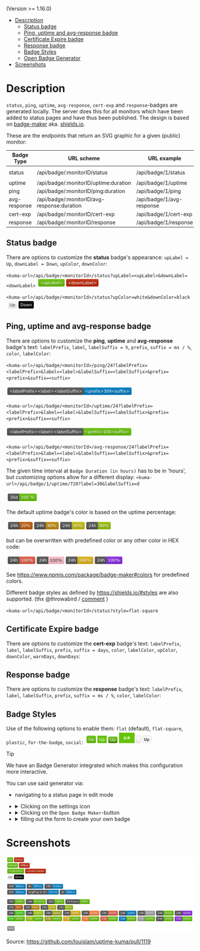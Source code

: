 (Version >= 1.16.0)

- [Description](#description)
  - [Status badge](#status-badge)
  - [Ping, uptime and avg-response badge](#ping-uptime-and-avg-response-badge)
  - [Certificate Expire badge](#certificate-expire-badge)
  - [Response badge](#response-badge)
  - [Badge Styles](#badge-styles)
  - [Open Badge Generator](#open-badge-generator)
- [Screenshots](#screenshots)


# Description

`status`, `ping`, `uptime`, `avg-response`, `cert-exp` and `response`-badges are generated locally.
The server does this for all monitors which have been added to status pages and have thus been published.
The design is based on [badge-maker](https://www.npmjs.com/package/badge-maker) aka. [shields.io](http://shields.io/).

These are the endpoints that return an SVG graphic for a given (public) monitor:

| Badge Type   | URL scheme                                            | URL example                         | Graphic example                              |
|--------------|-------------------------------------------------------|-------------------------------------|----------------------------------------------|
| status       | <kuma-url>/api/badge/:monitorID/status                | <kuma-url>/api/badge/1/status       | ![image](img/badge/status-example.png)       |
| uptime       | <kuma-url>/api/badge/:monitorID/uptime:duration       | <kuma-url>/api/badge/1/uptime       | ![image](img/badge/uptime-example.png)       |
| ping         | <kuma-url>/api/badge/:monitorID/ping:duration         | <kuma-url>/api/badge/1/ping         | ![image](img/badge/ping-example.png)         |
| avg-response | <kuma-url>/api/badge/:monitorID/avg-response:duration | <kuma-url>/api/badge/1/avg-response | ![image](img/badge/avg-response-example.png) |
| cert-exp     | <kuma-url>/api/badge/:monitorID/cert-exp              | <kuma-url>/api/badge/1/cert-exp     | ![image](img/badge/cert-exp-example.png)     |
| response     | <kuma-url>/api/badge/:monitorID/response              | <kuma-url>/api/badge/1/response     | ![image](img/badge/response-example.png)     |

## Status badge

There are options to customize the **status** badge's appearance: `upLabel = Up`, `downLabel = Down`, `upColor`, `downColor`:

`<kuma-url>/api/badge/<monitorId>/status?upLabel=<upLabel>&downLabel=<downLabel>` ![image](img/badge/status-label.png)

`<kuma-url>/api/badge/<monitorId>/status?upColor=white&downColor=black` ![image](img/badge/status-bw.png)

## Ping, uptime and avg-response badge

There are options to customize the **ping**, **uptime** and **avg-response** badge's text: `labelPrefix`, `label`, `labelSuffix = h`, `prefix`, `suffix = ms / %`, `color`, `labelColor`:

`<kuma-url>/api/badge/<monitorId>/ping/24?labelPrefix=<labelPrefix>&label=<label>&labelSuffix=<labelSuffix>&prefix=<prefix>&suffix=<suffix>`

![image](img/badge/ping-label.png)

`<kuma-url>/api/badge/<monitorId>/uptime/24?labelPrefix=<labelPrefix>&label=<label>&labelSuffix=<labelSuffix>&prefix=<prefix>&suffix=<suffix>`

![image](img/badge/uptime-label.png)

`<kuma-url>/api/badge/<monitorId>/avg-response/24?labelPrefix=<labelPrefix>&label=<label>&labelSuffix=<labelSuffix>&prefix=<prefix>&suffix=<suffix>`

The given time interval at `Badge Duration (in hours)` has to be in 'hours', but customizing options allow for a different display: `<kuma-url>/api/badge/1/uptime/720?label=30&labelSuffix=d`

![image](img/badge/duration.png)

The default uptime badge's color is based on the uptime percentage:

![image](img/badge/uptime-color.png)

but can be overwritten with predefined color or any other color in HEX code:

![image](img/badge/custom-colours.png)

See https://www.npmjs.com/package/badge-maker#colors for predefined colors.

Different badge styles as defined by https://shields.io/#styles are also supported. (thx @throwabird / [comment](https://github.com/louislam/uptime-kuma/pull/1119#issuecomment-1004760533) )

`<kuma-url>/api/badge/<monitorId>/status?style=flat-square`

## Certificate Expire badge

There are options to customize the **cert-exp** badge's text: `labelPrefix`, `label`, `labelSuffix`, `prefix`, `suffix = days`, `color`, `labelColor`, `upColor`, `downColor`, `warnDays`, `downDays`:

## Response badge

There are options to customize the **response** badge's text: `labelPrefix`, `label`, `labelSuffix`, `prefix`, `suffix = ms / %`, `color`, `labelColor`:

## Badge Styles

Use of the following options to enable them: `flat` (default), `flat-square`, `plastic`, `for-the-badge`, `social`: ![image](img/badge/badge-style.png)

> [!TIP]
> We have an Badge Generator integrated which makes this configuration more interactive.
> 
> You can use said generator via: 
> - navigating to a status page in edit mode
> - <details><summary>Clicking on the settings icon</summary>
>   <p>
>   
>   ![image](img/badge/settings-button.png)
>   
>   </p>
>   </details>
> - <details><summary>Clicking on the <code>Open Badge Maker</code>-button</summary>
>   <p>
>   
>   ![image](img/badge/settings.png)
>   
>   </p>
>   </details>
> - <details><summary>filling out the form to create your own badge</summary>
>   <p>
>   
>   ![image](img/badge/open-badge-generator.png)
>   
>   </p>
>   </details>

# Screenshots

![image](img/badge/examples.png)

Source: https://github.com/louislam/uptime-kuma/pull/1119